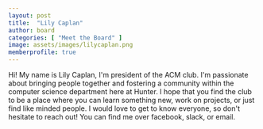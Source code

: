 ```yaml
---
layout: post
title:  "Lily Caplan"
author: board
categories: [ "Meet the Board" ]
image: assets/images/lilycaplan.png
memberprofile: true
---
```


Hi! My name is Lily Caplan, I'm president of the ACM club. I'm passionate about bringing people together and fostering a community within the computer science department here at Hunter. I hope that you find the club to be a place where you can learn something new, work on projects, or just find like minded people. I would love to get to know everyone, so don't hesitate to reach out! You can find me over facebook, slack, or email. 
